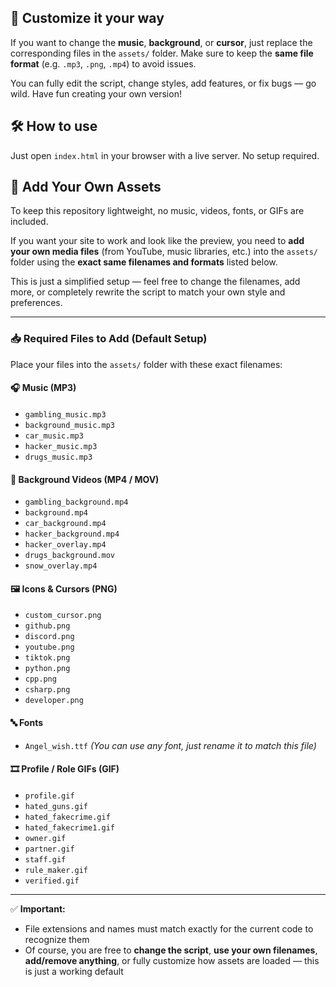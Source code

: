 ## 🎨 Customize it your way
If you want to change the **music**, **background**, or **cursor**, just replace the corresponding files in the `assets/` folder.
Make sure to keep the **same file format** (e.g. `.mp3`, `.png`, `.mp4`) to avoid issues.

You can fully edit the script, change styles, add features, or fix bugs — go wild.
Have fun creating your own version!

## 🛠 How to use
Just open `index.html` in your browser with a live server. No setup required.

## 🎨 Add Your Own Assets

To keep this repository lightweight, no music, videos, fonts, or GIFs are included.

If you want your site to work and look like the preview, you need to **add your own media files** (from YouTube, music libraries, etc.) into the `assets/` folder using the **exact same filenames and formats** listed below.

This is just a simplified setup — feel free to change the filenames, add more, or completely rewrite the script to match your own style and preferences.

---

### 📥 Required Files to Add (Default Setup)

Place your files into the `assets/` folder with these exact filenames:

#### 🎧 Music (MP3)
- `gambling_music.mp3`
- `background_music.mp3`
- `car_music.mp3`
- `hacker_music.mp3`
- `drugs_music.mp3`

#### 🎥 Background Videos (MP4 / MOV)
- `gambling_background.mp4`
- `background.mp4`
- `car_background.mp4`
- `hacker_background.mp4`
- `hacker_overlay.mp4`
- `drugs_background.mov`
- `snow_overlay.mp4`

#### 🖼️ Icons & Cursors (PNG)
- `custom_cursor.png`
- `github.png`
- `discord.png`
- `youtube.png`
- `tiktok.png`
- `python.png`
- `cpp.png`
- `csharp.png`
- `developer.png`

#### 🔤 Fonts
- `Angel_wish.ttf`
  *(You can use any font, just rename it to match this file)*

#### 🎞️ Profile / Role GIFs (GIF)
- `profile.gif`
- `hated_guns.gif`
- `hated_fakecrime.gif`
- `hated_fakecrime1.gif`
- `owner.gif`
- `partner.gif`
- `staff.gif`
- `rule_maker.gif`
- `verified.gif`

---
✅ **Important:**
- File extensions and names must match exactly for the current code to recognize them
- Of course, you are free to **change the script**, **use your own filenames**, **add/remove anything**, or fully customize how assets are loaded — this is just a working default

